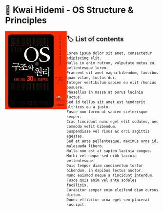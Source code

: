 # 📖 Kwai Hidemi - OS Structure & Principles
<a href="http://www.yes24.com/Product/Goods/2508562"><img src="./bookCover.jpg" width=40% align="left"/></a>

## 🏷️ List of contents
```
Lorem ipsum dolor sit amet, consectetur adipiscing elit.
Nulla in enim rutrum, vulputate metus eu, pellentesque lorem.
Praesent sit amet magna bibendum, faucibus quam vitae, luctus dui.
Integer vestibulum sapien eu elit rhoncus posuere.
Phasellus in massa at purus lacinia luctus.
Sed id tellus sit amet est hendrerit ultrices eu a justo.
Fusce non lorem ut sapien scelerisque semper.
Cras tincidunt nunc eget elit sodales, nec commodo velit bibendum.
Suspendisse vel risus ac orci sagittis egestas.
Sed et ante pellentesque, maximus urna id, malesuada libero.
Nulla non est at sapien lacinia congue.
Morbi vel neque sed nibh lacinia pellentesque.
Duis tempor diam condimentum tortor bibendum, in dapibus lectus auctor.
Nunc euismod neque a tincidunt interdum.
Fusce quis enim vel ante sodales facilisis.
Curabitur semper enim eleifend diam cursus dictum.
Donec efficitur urna eget sem placerat suscipit.
```
